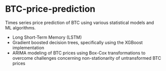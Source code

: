 # BTC-price-prediction
Times series price prediction of BTC using various statistical models and ML algorithms.

- Long Short-Term Memory (LSTM)
- Gradient boosted decision trees, specifically using the XGBoost implementation
- ARIMA modeling of BTC prices using Box-Cox transformations to overcome challenges concerning non-stationarity of untransformed BTC prices
